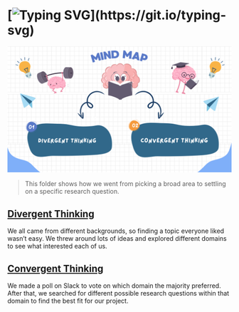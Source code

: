 # [![Typing SVG](https://readme-typing-svg.herokuapp.com?font=Fira+Code&weight=600&size=32&pause=1000&color=318BB6&center=true&width=435&lines=Our+Brain+Dumb!)](https://git.io/typing-svg)

![pic](../../notes/images/mind_map.png)

> This folder shows how we went from picking a broad area to settling
on a specific research question.

## [Divergent Thinking](0_domain_study/brainstorming/divergent_thinking)

We all came from different backgrounds, so finding a
topic everyone liked wasn’t easy. We threw around lots of ideas and explored different
domains to see what interested each of us.

## [Convergent Thinking](0_domain_study/brainstorming/convergent_thinking.md)

We made a poll on Slack to vote on which domain the majority preferred.
After that, we searched for different possible research questions
within that domain to find the best fit for our project.
